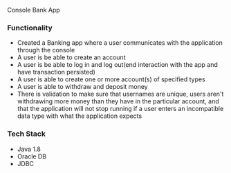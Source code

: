 Console Bank App

### Functionality

* Created a Banking app where a user communicates with the application through the console
* A user is be able to create an account
* A user is be able to log in and log out(end interaction with the app and have transaction persisted)
* A user is able to create one or more account(s) of specified types
* A user is able to withdraw and deposit money 
* There is validation to make sure that usernames are unique, users aren't withdrawing more money than they have in the particular 
account, and that the application will not stop running if a user enters an incompatible data type with what the application expects

### Tech Stack

* Java 1.8
* Oracle DB
* JDBC
